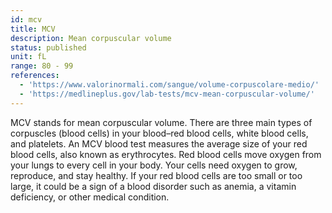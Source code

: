 ```yaml
---
id: mcv
title: MCV
description: Mean corpuscular volume
status: published
unit: fL
range: 80 - 99
references:
  - 'https://www.valorinormali.com/sangue/volume-corpuscolare-medio/'
  - 'https://medlineplus.gov/lab-tests/mcv-mean-corpuscular-volume/'
---
```

MCV stands for mean corpuscular volume. There are three main types of corpuscles (blood cells) in your blood–red blood cells, white blood cells, and platelets. An MCV blood test measures the average size of your red blood cells, also known as erythrocytes. Red blood cells move oxygen from your lungs to every cell in your body. Your cells need oxygen to grow, reproduce, and stay healthy. If your red blood cells are too small or too large, it could be a sign of a blood disorder such as anemia, a vitamin deficiency, or other medical condition.
